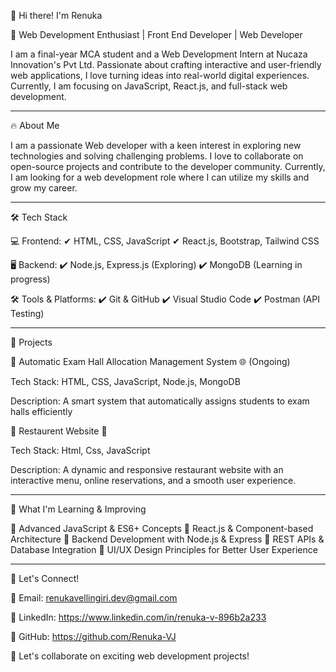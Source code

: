 👋 Hi there! I'm Renuka

🚀 Web Development Enthusiast | Front End Developer | Web Developer

I am a final-year MCA student and a Web Development Intern at Nucaza Innovation's Pvt Ltd. Passionate about crafting interactive and user-friendly web applications, I love turning ideas into real-world digital experiences. Currently, I am focusing on JavaScript, React.js, and full-stack web development.


---

🔥 About Me

I am a passionate Web developer with a keen interest in exploring new technologies and solving challenging problems. I love to collaborate on open-source projects and contribute to the developer community. Currently, I am looking for a web development role where I can utilize my skills and grow my career.



---

🛠 Tech Stack

💻 Frontend:
✔ HTML, CSS, JavaScript
✔ React.js, Bootstrap, Tailwind CSS

🖥 Backend:
✔ Node.js, Express.js (Exploring)
✔ MongoDB (Learning in progress)

🛠 Tools & Platforms:
✔ Git & GitHub
✔ Visual Studio Code
✔ Postman (API Testing)


---

📌 Projects

🔹 Automatic Exam Hall Allocation Management System 🌐 (Ongoing)

Tech Stack: HTML, CSS, JavaScript, Node.js, MongoDB

Description: A smart system that automatically assigns students to exam halls efficiently


🔹 Restaurent Website 🏫

Tech Stack: Html, Css, JavaScript

Description: A dynamic and responsive restaurant website with an interactive menu, online reservations, and a smooth user experience.



---

📖 What I'm Learning & Improving

🔹 Advanced JavaScript & ES6+ Concepts
🔹 React.js & Component-based Architecture
🔹 Backend Development with Node.js & Express
🔹 REST APIs & Database Integration
🔹 UI/UX Design Principles for Better User Experience


---

🌟 Let's Connect!

📧 Email: renukavellingiri.dev@gmail.com

💼 LinkedIn: https://www.linkedin.com/in/renuka-v-896b2a233

📌 GitHub: https://github.com/Renuka-VJ

💬 Let's collaborate on exciting web development projects!

